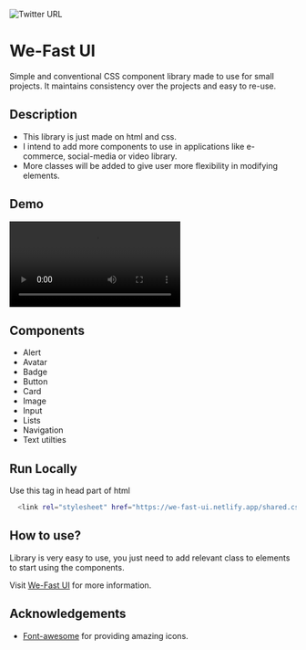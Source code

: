



![Twitter URL](https://img.shields.io/twitter/url?style=social&url=https%3A%2F%2Ftwitter.com%2Fsaifuddinbadani)

##




# We-Fast UI

Simple and conventional CSS component library made to use for small projects. It maintains consistency over the projects and easy to re-use.


## Description

- This library is just made on html and css.
- I intend to add more components to use in applications like e-commerce, social-media or video library.
- More classes will be added to give user more flexibility in modifying elements.


## Demo

<video src="./assets/readme/Screen Recording 2022-02-21 at 4.42.52 pm.mp4" controls></video>


## Components

- Alert
- Avatar
- Badge
- Button
- Card
- Image
- Input
- Lists
- Navigation
- Text utilties


## Run Locally


Use this tag in head part of html

```bash
  <link rel="stylesheet" href="https://we-fast-ui.netlify.app/shared.css">
```



## How to use?

Library is very easy to use, you just need to add relevant class to elements to start using the components.

Visit [We-Fast UI](https://we-fast-ui.netlify.app/) for more information.
## Acknowledgements

 - [Font-awesome](https://fontawesome.com/v6/search) for providing amazing icons.
 


